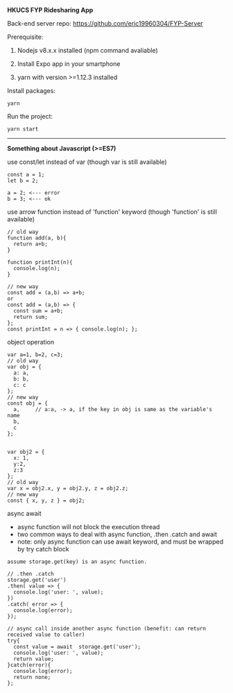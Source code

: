 **HKUCS FYP Ridesharing App**

Back-end server repo: https://github.com/eric19960304/FYP-Server


Prerequisite:

1. Nodejs v8.x.x installed (npm command avaliable)

2. Install Expo app in your smartphone

3. yarn with version >=1.12.3 installed


Install packages:

`yarn`

Run the project:

`yarn start`


-----------------------
**Something about Javascript (>=ES7)**

use const/let instead of var (though var is still available)

```
const a = 1;
let b = 2;

a = 2; <--- error
b = 3; <--- ok
```

use arrow function instead of 'function' keyword (though 'function' is still available)

```
// old way
function add(a, b){
  return a+b;
}

function printInt(n){
  console.log(n);
}

// new way
const add = (a,b) => a+b;
or
const add = (a,b) => { 
  const sum = a+b;
  return sum;
};
const printInt = n => { console.log(n); };
```

object operation

```
var a=1, b=2, c=3;
// old way
var obj = {
  a: a, 
  b: b, 
  c: c
};
// new way
const obj = {
  a,     // a:a, -> a, if the key in obj is same as the variable's name
  b, 
  c 
};


var obj2 = {
  x: 1, 
  y:2, 
  z:3
};
// old way
var x = obj2.x, y = obj2.y, z = obj2.z;
// new way
const { x, y, z } = obj2;
```

async await
- async function will not block the execution thread
- two common ways to deal with async function, .then .catch and await
- note: only async function can use await keyword, and must be wrapped by try catch block

```
assume storage.get(key) is an async function.

// .then .catch
storage.get('user')
.then( value => {
  console.log('user: ', value);
})
.catch( error => {
  console.log(error);
});

// async call inside another async function (benefit: can return received value to caller)
try{
  const value = await  storage.get('user');
  console.log('user: ', value);
  return value;
}catch(error){
  console.log(error);
  return none;
};
```
